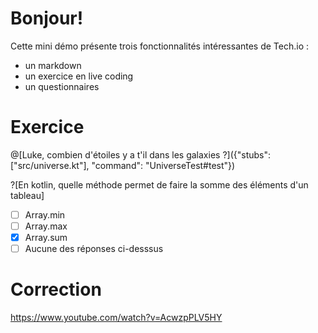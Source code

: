 # Bonjour!

Cette mini démo présente trois fonctionnalités intéressantes de Tech.io : 

- un markdown
- un exercice en live coding
- un questionnaires

# Exercice

@[Luke, combien d'étoiles y a t'il dans les galaxies ?]({"stubs": ["src/universe.kt"], "command": "UniverseTest#test"})

?[En kotlin, quelle méthode permet de faire la somme des éléments d'un tableau]
-[ ] Array.min
-[ ] Array.max
-[x] Array.sum
-[ ] Aucune des réponses ci-desssus

# Correction

https://www.youtube.com/watch?v=AcwzpPLV5HY

